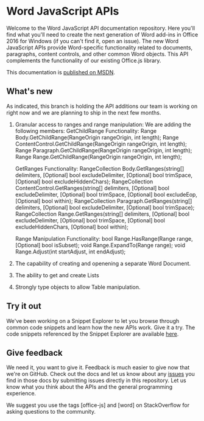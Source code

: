 # Word JavaScript APIs

Welcome to the Word JavaScript API documentation repository. Here you'll find what you'll need to create the next generation of Word add-ins in Office 2016 for Windows (if you can't find it, open an issue). The new Word JavaScript APIs provide Word-specific functionality related to documents, paragraphs, content controls, and other common Word objects. This API complements the functionality of our existing Office.js library. 

This documentation is [published on MSDN](https://msdn.microsoft.com/EN-US/library/office/mt616496.aspx). 

## What's new
As indicated, this branch is holding the  API additions our team is working on right now and we are planning to ship in the next few months.

1. Granular access to ranges and range manipulation: We are adding the following members:
	GetChildRange Functionality:
		Range Body.GetChildRange(RangeOrigin rangeOrigin, int length);
		Range ContentControl.GetChildRange(RangeOrigin rangeOrigin, int length);
		Range Paragraph.GetChildRange(RangeOrigin rangeOrigin, int length);
		Range Range.GetChildRange(RangeOrigin rangeOrigin, int length);

	GetRanges Functionality:
		RangeCollection Body.GetRanges(string[] delimiters, [Optional] bool excludeDelimiter, [Optional] bool trimSpace, [Optional] bool excludeHiddenChars);
		RangeCollection ContentControl.GetRanges(string[] delimiters, [Optional] bool excludeDelimiter, [Optional] bool trimSpace, [Optional] bool excludeEop, [Optional] bool within);
		RangeCollection Paragraph.GetRanges(string[] delimiters, [Optional] bool excludeDelimiter, [Optional] bool trimSpace);
		RangeCollection Range.GetRanges(string[] delimiters, [Optional] bool excludeDelimiter, [Optional] bool trimSpace, [Optional] bool excludeHiddenChars, [Optional] bool within);

	Range Manipulation Functionality:
		bool Range.HasRange(Range range, [Optional] bool isSubset);
		void Range.ExpandTo(Range range);
		void Range.Adjust(int startAdjust, int endAdjust);

2. The capability of creating and openening a separate Word Document.
3. The ability to get and create Lists 
4. Strongly type objects to allow Table manipulation.

## Try it out

We've been working on a Snippet Explorer to let you browse through common code snippets and learn how the new APIs work. Give it a try. The code snippets referenced by the Snippet Explorer are available [here](https://officesnippetexplorer.azurewebsites.net/#/snippets/word). 

## Give feedback

We need it, you want to give it. Feedback is much easier to give now that we're on GitHub. Check out the docs and let us know about any [issues](https://github.com/OfficeDev/office-js-docs/issues) you find in those docs by submitting issues directly in this repository. Let us know what you think about the APIs and the general programming experience. 

We suggest you use the tags [office-js] and [word] on StackOverflow for asking questions to the community.
